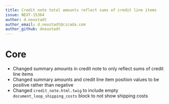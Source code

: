```yaml
---
title: Credit note total amounts reflect sums of credit line items
issue: NEXT-15364
author: d.neustadt
author_email: d.neustadt@cicada.com 
author_github: dneustadt
---
```

# Core
* Changed summary amounts in credit note to only reflect sums of credit line items
* Changed summary amounts and credit line item position values to be positive rather than negative
* Changed `credit_note.html.twig` to include empty `document_loop_shipping_costs` block to not show shipping costs
